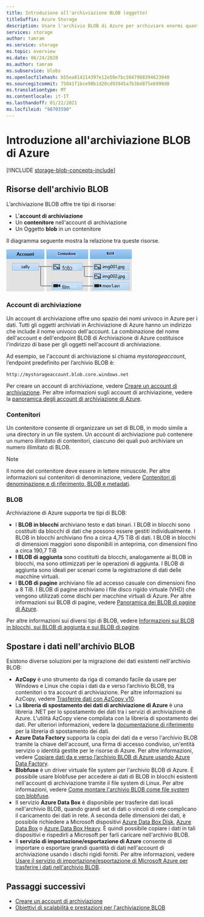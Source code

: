 ```yaml
---
title: Introduzione all'archiviazione BLOB (oggetto)
titleSuffix: Azure Storage
description: Usare l'archivio BLOB di Azure per archiviare enormi quantità di dati di oggetti non strutturati, come dati di testo o binari. e inoltre garantisce scalabilità e disponibilità elevate.
services: storage
author: tamram
ms.service: storage
ms.topic: overview
ms.date: 06/24/2020
ms.author: tamram
ms.subservice: blobs
ms.openlocfilehash: b55ea814214397e12e50e7bc5047988394623940
ms.sourcegitcommit: 75041f1bce98b1d20cd93945a7b3bd875e6999d0
ms.translationtype: MT
ms.contentlocale: it-IT
ms.lasthandoff: 01/22/2021
ms.locfileid: "98703590"
---
```

# <a name="introduction-to-azure-blob-storage"></a>Introduzione all'archiviazione BLOB di Azure

[!INCLUDE [storage-blob-concepts-include](../../../includes/storage-blob-concepts-include.md)]

## <a name="blob-storage-resources"></a>Risorse dell'archivio BLOB

L’archiviazione BLOB offre tre tipi di risorse:

- L'**account di archiviazione**
- Un **contenitore**  nell'account di archiviazione
- Un Oggetto **blob** in un contenitore

Il diagramma seguente mostra la relazione tra queste risorse.

![Diagramma che mostra la relazione tra un account di archiviazione, i contenitori e i BLOB](./media/storage-blobs-introduction/blob1.png)

### <a name="storage-accounts"></a>Account di archiviazione

Un account di archiviazione offre uno spazio dei nomi univoco in Azure per i dati. Tutti gli oggetti archiviati in Archiviazione di Azure hanno un indirizzo che include il nome univoco dell'account. La combinazione del nome dell'account e dell'endpoint BLOB di Archiviazione di Azure costituisce l'indirizzo di base per gli oggetti nell'account di archiviazione.

Ad esempio, se l'account di archiviazione si chiama *mystorageaccount*, l’endpoint predefinito per l’archivio BLOB è:

```
http://mystorageaccount.blob.core.windows.net
```

Per creare un account di archiviazione, vedere [Creare un account di archiviazione](../common/storage-account-create.md). Per altre informazioni sugli account di archiviazione, vedere la [panoramica degli account di archiviazione di Azure](../common/storage-account-overview.md?toc=%2fazure%2fstorage%2fblobs%2ftoc.json).

### <a name="containers"></a>Contenitori

Un contenitore consente di organizzare un set di BLOB, in modo simile a una directory in un file system. Un account di archiviazione può contenere un numero illimitato di contenitori, ciascuno dei quali può archiviare un numero illimitato di BLOB.

> [!NOTE]
> Il nome del contenitore deve essere in lettere minuscole. Per altre informazioni sui contenitori di denominazione, vedere [Contenitori di denominazione e di riferimento, BLOB e metadati](/rest/api/storageservices/Naming-and-Referencing-Containers--Blobs--and-Metadata).

### <a name="blobs"></a>BLOB

Archiviazione di Azure supporta tre tipi di BLOB:

- I **BLOB in blocchi** archiviano testo e dati binari. I BLOB in blocchi sono costituiti da blocchi di dati che possono essere gestiti individualmente. I BLOB in blocchi archiviano fino a circa 4,75 TiB di dati. I BLOB in blocchi di dimensioni maggiori sono disponibili in anteprima, con dimensioni fino a circa 190,7 TiB
- **I BLOB di aggiunta** sono costituiti da blocchi, analogamente ai BLOB in blocchi, ma sono ottimizzati per le operazioni di aggiunta. I BLOB di aggiunta sono ideali per scenari come la registrazione di dati delle macchine virtuali.
- I **BLOB di pagine** archiviano file ad accesso casuale con dimensioni fino a 8 TiB. I BLOB di pagine archiviano i file disco rigido virtuale (VHD) che vengono utilizzati come dischi per macchine virtuali di Azure. Per altre informazioni sui BLOB di pagine, vedere [Panoramica dei BLOB di pagine di Azure](storage-blob-pageblob-overview.md).

Per altre informazioni sui diversi tipi di BLOB, vedere [Informazioni sui BLOB in blocchi, sui BLOB di aggiunta e sui BLOB di pagine](/rest/api/storageservices/understanding-block-blobs--append-blobs--and-page-blobs).

## <a name="move-data-to-blob-storage"></a>Spostare i dati nell'archivio BLOB

Esistono diverse soluzioni per la migrazione dei dati esistenti nell'archivio BLOB:

- **AzCopy** è uno strumento da riga di comando facile da usare per Windows e Linux che copia i dati da e verso l’archivio BLOB, tra contenitori o tra account di archiviazione. Per altre informazioni su AzCopy, vedere [Trasferire dati con AzCopy v10](../common/storage-use-azcopy-v10.md).
- La **libreria di spostamento dei dati di archiviazione di Azure** è una libreria .NET per lo spostamento dei dati tra i servizi di archiviazione di Azure. L'utilità AzCopy viene compilata con la libreria di spostamento dei dati. Per ulteriori informazioni, vedere la [documentazione di riferimento](/dotnet/api/microsoft.azure.storage.datamovement) per la libreria di spostamento dei dati.
- **Azure Data Factory** supporta la copia dei dati da e verso l'archivio BLOB tramite la chiave dell'account, una firma di accesso condiviso, un'entità servizio o identità gestite per le risorse di Azure. Per altre informazioni, vedere [Copiare dati da e verso l’archivio BLOB di Azure usando Azure Data Factory](../../data-factory/connector-azure-blob-storage.md?toc=%2fazure%2fstorage%2fblobs%2ftoc.json).
- **Blobfuse** è un driver virtuale file system per l'archivio BLOB di Azure. È possibile usare blobfuse per accedere ai dati di BLOB in blocchi esistenti nell'account di archiviazione tramite il file system di Linux. Per altre informazioni, vedere [Come montare l'archivio BLOB come file system con blobfuse](storage-how-to-mount-container-linux.md).
- Il servizio **Azure Data Box** è disponibile per trasferire dati locali nell'archivio BLOB, quando grandi set di dati o vincoli di rete complicano il caricamento dei dati in rete. A seconda delle dimensioni dei dati, è possibile richiedere a Microsoft dispositivi [Azure Data Box Disk](../../databox/data-box-disk-overview.md), [Azure Data Box](../../databox/data-box-overview.md) o [Azure Data Box Heavy](../../databox/data-box-heavy-overview.md). È quindi possibile copiare i dati in tali dispositivi e rispedirli a Microsoft per farli caricare nell'archivio BLOB.
- Il **servizio di importazione/esportazione di Azure** consente di importare o esportare grandi quantità di dati nell'account di archiviazione usando i dischi rigidi forniti. Per altre informazioni, vedere [Usare il servizio di importazione/esportazione di Microsoft Azure per trasferire i dati nell'archivio BLOB](../../import-export/storage-import-export-service.md).

## <a name="next-steps"></a>Passaggi successivi

- [Creare un account di archiviazione](../common/storage-account-create.md?toc=%2fazure%2fstorage%2fblobs%2ftoc.json)
- [Obiettivi di scalabilità e prestazioni per l'archiviazione BLOB](scalability-targets.md)
